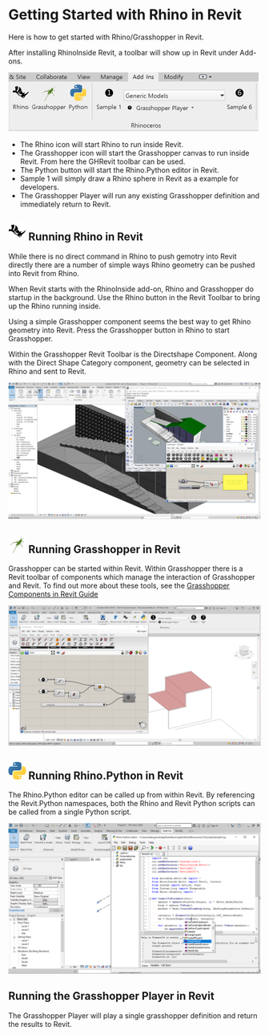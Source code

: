 # Getting Started with Rhino in Revit

Here is how to get started with Rhino/Grasshopper in Revit.

After installing RhinoInside Revit, a toolbar will show up in Revit under Add-ons.

<img src="images/revit-toolbar.png" width="500px">

- The Rhino icon will start Rhino to run inside Revit.
- The Grasshopper icon will start the Grasshopper canvas to run inside Revit.  From here the GHRevit toolbar can be used.
- The Python button will start the Rhino.Python editor in Revit.
- Sample 1 will simply draw a Rhino sphere in Revit as a example for developers.
- The Grasshopper Player will run any existing Grasshopper definition and immediately return to Revit.

## <img src="images/Rhino.png" width="35px"> Running Rhino in Revit

While there is no direct command in Rhino to push gemotry into Revit directly there are a number of simple ways Rhino geometry can be pushed into Revit from Rhino.  

When Revit starts with the RhinoInside add-on, Rhino and Grasshopper do startup in the background. Use the Rhino button in the Revit Toolbar to bring up the Rhino running inside.

Using a simple Grasshopper component seems the best way to get Rhino geometry into Revit. Press the Grasshopper button in Rhino to start Grasshopper.

Within the Grasshopper Revit Toolbar is the Directshape Component.  Along with the Direct Shape Category component, geometry can be selected in Rhino and sent to Revit.


![Rhino sending geometry to Revit](images/Sample2.jpg)




## <img src="images/Grasshopper.png" width="35px"> Running Grasshopper in Revit

Grasshopper can be started within Revit. Within Grasshopper there is a Revit toolbar of components which manage the interaction of Grasshopper and Revit.  To find out more about these tools, see the [Grasshopper Components in Revit Guide](gh-components.md)


![Rhino sending geometry to Revit](images/gh-revit-roof.png)



## <img src="images/Python.png" width="35px"> Running Rhino.Python in Revit

The Rhino.Python editor can be called up from within Revit. By referencing the Revit.Python namespaces, both the Rhino and Revit Python scripts can be called from a single Python script.

![Rhino sending geometry to Revit](images/Sample7.png)

## Running the Grasshopper Player in Revit
The Grasshopper Player will play a single grasshopper definition and return the results to Revit.
